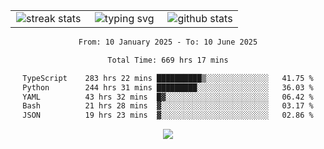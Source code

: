 <div align="center">
  <table style="border: none;" border="0" cellspacing="0" cellpadding="0">
    <tr>
      <td align="center" width="33%">
        <img src="https://github-readme-streak-stats.herokuapp.com/?user=kurtismassey&theme=tokyonight&hide_border=true" alt="streak stats" />
      </td>
      <td align="center" width="33%">
        <img src="https://readme-typing-svg.herokuapp.com/?font=Fira+Code&weight=600&size=15&duration=4000&pause=1000&color=00FF00&center=true&vCenter=true&random=false&width=150&lines=Hey%2C+I%27m+Kurtis!" alt="typing svg" />
      </td>
      <td align="center" width="33%">
        <img src="https://github-readme-stats.vercel.app/api?username=kurtismassey&show_icons=true&theme=tokyonight&hide_title=true" alt="github stats" />
      </td>
    </tr>
  </table>
</div>
<div align="center">

<!--START_SECTION:waka-->

```txt
From: 10 January 2025 - To: 10 June 2025

Total Time: 669 hrs 17 mins

TypeScript    283 hrs 22 mins ██████████▒░░░░░░░░░░░░░░   41.75 %
Python        244 hrs 31 mins █████████░░░░░░░░░░░░░░░░   36.03 %
YAML          43 hrs 32 mins  █▓░░░░░░░░░░░░░░░░░░░░░░░   06.42 %
Bash          21 hrs 28 mins  ▓░░░░░░░░░░░░░░░░░░░░░░░░   03.17 %
JSON          19 hrs 23 mins  ▓░░░░░░░░░░░░░░░░░░░░░░░░   02.86 %
```

<!--END_SECTION:waka-->

  <img src="https://github-readme-activity-graph.vercel.app/graph?username=kurtismassey&theme=tokyo-night&hide_border=true&custom_title=Contribution%20Graph" />

</div>